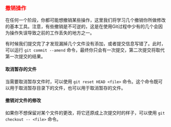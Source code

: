 ### <font color=red>撤销操作</font>
在任何一个阶段，你都可能想撤销某些操作，这里我们将学习几个撤销你所做修改的基本工具。注意，有些撤销是不可逆的，这是在使用Git过程中少有的几个会因为操作失误导致之前的工作丢失的地方之一。

有时候我们提交完了才发现漏掉几个文件没有添加，或者提交信息写错了。此时，可以运行 ```git commit --amend``` 命令，最终你只会有一次提交，第二次提交将取代第一次提交的结果。

#### 取消暂存的文件
当需要取消暂存文件时，可以使用 ```git reset HEAD <file>``` 命令。这个命令既可以用于取消暂存目录下的文件，也可以用于取消暂存的文件。

#### 撤销对文件的修改
如果你不想保留对某个文件的更改，将它还原成上次提交时的样子，可以使用 ```git checkout -- <file>``` 命令。